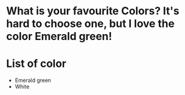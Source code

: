 # What is your favourite Colors? It's hard to choose one, but I love the color Emerald green!

# List of color
- Emerald green
- White
